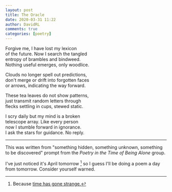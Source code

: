 ```yaml
---  
layout: post  
title: The Oracle  
date: 2020-03-31 11:22  
author: DavidRL  
comments: true  
categories: [poetry]  
---  
```

Forgive me, I have lost my lexicon  
of the future. Now I search the tangled  
entropy of brambles and bindweed.  
Nothing useful emerges, only woodlice.    

Clouds no longer spell out predictions,  
don't merge or drift into forgotten faces  
or arrows, indicating the way forward.  

These tea leaves do not show patterns,  
just transmit random letters through  
flecks settling in cups, stewed static.  

I scry daily but my mind is a broken  
telescope array. Like every person  
now I stumble forward in ignorance.  
I ask the stars for guidance. No reply.  

<hr />  

This was written from "something hidden, something unknown, something to be discovered" prompt from the <em>Poetry in the Time of Being Alone</em> group.  

</div>  

I've just noticed it's April tomorrow [^1] so I guess I'll be doing a poem a day from tomorrow. Consider yourself warned.
[^1]: Because <a href="/times-gone-weird/">time has gone strange.
